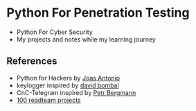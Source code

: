 # Python For Penetration Testing

- Python For Cyber Security
- My projects and notes while my learning journey

## References

- Python for Hackers by [Joas Antonio](https://www.linkedin.com/in/joas-antonio-dos-santos/)
- keylogger inspired by [david bombal](https://github.com/davidbombal/python-keylogger/blob/main/keylogger.py)
- CnC-Telegram inspired by [Petr Bergmann](https://github.com/bergmpet/cnc-telegram)
- [100 readteam projects](https://github.com/kurogai/100-redteam-projects)